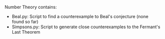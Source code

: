 Number Theory contains:

- Beal.py: Script to find a counterexample to Beal's conjecture (none found so far)
- Simpsons.py: Script to generate close counterexamples to the Fermant's Last Theorem
